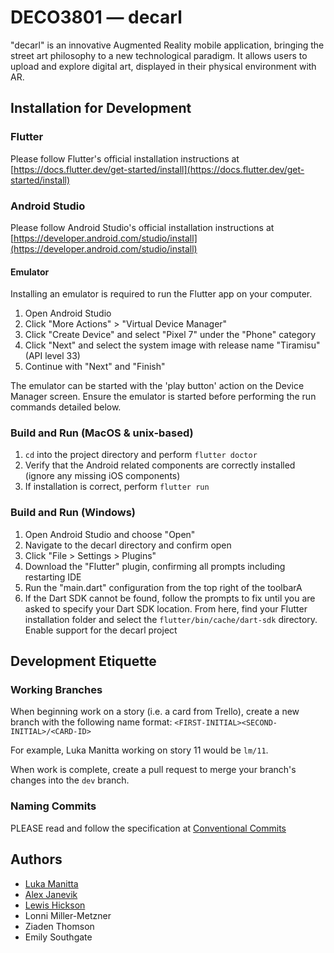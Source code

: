 
# DECO3801 — decarl

"decarl" is an innovative Augmented Reality mobile application, bringing the
street art philosophy to a new technological paradigm. It allows users to upload
and explore digital art, displayed in their physical environment with AR.

## Installation for Development

### Flutter

Please follow Flutter's official installation instructions at
[https://docs.flutter.dev/get-started/install](https://docs.flutter.dev/get-started/install)

### Android Studio

Please follow Android Studio's official installation instructions at
[https://developer.android.com/studio/install](https://developer.android.com/studio/install)

#### Emulator

Installing an emulator is required to run the Flutter app on your computer.

1. Open Android Studio
2. Click "More Actions" > "Virtual Device Manager"
3. Click "Create Device" and select "Pixel 7" under the "Phone" category
4. Click "Next" and select the system image with release name "Tiramisu" (API level 33)
5. Continue with "Next" and "Finish"

The emulator can be started with the 'play button' action on the Device Manager screen.
Ensure the emulator is started before performing the run commands detailed below.

### Build and Run (MacOS & unix-based)

1. `cd` into the project directory and perform `flutter doctor`
2. Verify that the Android related components are correctly installed (ignore any missing iOS components)
3. If installation is correct, perform `flutter run`

### Build and Run (Windows)

1. Open Android Studio and choose "Open"
2. Navigate to the decarl directory and confirm open
3. Click "File > Settings > Plugins"
4. Download the "Flutter" plugin, confirming all prompts including restarting IDE
5. Run the "main.dart" configuration from the top right of the toolbarA
6. If the Dart SDK cannot be found, follow the prompts to fix until you are asked
to specify your Dart SDK location. From here, find your Flutter installation folder
and select the `flutter/bin/cache/dart-sdk` directory. Enable support for the decarl project

## Development Etiquette

### Working Branches

When beginning work on a story (i.e. a card from Trello), create a new branch
with the following name format: `<FIRST-INITIAL><SECOND-INITIAL>/<CARD-ID>`  

For example, Luka Manitta working on story 11 would be `lm/11`.

When work is complete, create a pull request to merge your branch's changes
into the `dev` branch.

### Naming Commits

PLEASE read and follow the specification at
[Conventional Commits](https://www.conventionalcommits.org/en/v1.0.0/)

## Authors

- [Luka Manitta](https://www.github.com/lukamanitta)
- [Alex Janevik](https://www.github.com/alexjanevik)
- [Lewis Hickson](https://www.github.com/lhick2108)
- Lonni Miller-Metzner
- Ziaden Thomson
- Emily Southgate
